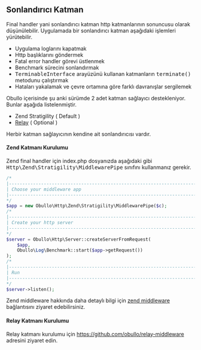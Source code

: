 
## Sonlandırıcı Katman

Final handler yani sonlandırıcı katman http katmanlarının sonuncusu olarak düşünülebilir. Uygulamada bir sonlandırıcı katman aşağıdaki işlemleri yürütebilir.

* Uygulama loglarını kapatmak
* Http başlıklarını göndermek
* Fatal error handler görevi üstlenmek
* Benchmark sürecini sonlandırmak
* <kbd>TerminableInterface</kbd> arayüzünü kullanan katmanların <kbd>terminate()</kbd> metodunu çalıştırmak
* Hataları yakalamak ve çevre ortamına göre farklı davranışlar sergilemek

Obullo içerisinde şu anki sürümde 2 adet katman sağlayıcı destekleniyor. Bunlar aşağıda listelenmiştir.

* Zend Stratigility ( Default )
* <a href="https://github.com/obullo/relay-middleware" target="_blank">Relay</a> ( Optional )

Herbir katman sağlayıcının kendine ait sonlandırıcısı vardır.

#### Zend Katmanı Kurulumu

Zend final handler için index.php dosyanızda aşağıdaki gibi <kbd>Http\Zend\Stratigility\MiddlewarePipe</kbd> sınıfını kullanmanız gerekir.

```php
/*
|--------------------------------------------------------------------------
| Choose your middleware app
|--------------------------------------------------------------------------
*/
$app = new Obullo\Http\Zend\Stratigility\MiddlewarePipe($c);
/*
|--------------------------------------------------------------------------
| Create your http server
|--------------------------------------------------------------------------
*/
$server = Obullo\Http\Server::createServerFromRequest(
    $app,
    Obullo\Log\Benchmark::start($app->getRequest())
);
/*
|--------------------------------------------------------------------------
| Run
|--------------------------------------------------------------------------
*/
$server->listen();
```

Zend middleware hakkında daha detaylı bilgi için <a href="https://github.com/zendframework/zend-stratigility" target="_blank">zend middleware</a> bağlantısını ziyaret edebilirsiniz.

#### Relay Katmanı Kurulumu

Relay katmanı kurulumu için <a href="https://github.com/obullo/relay-middleware" target="_blank">https://github.com/obullo/relay-middleware</a> adresini ziyaret edin.
